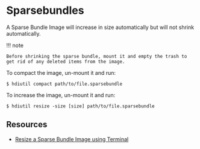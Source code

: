 # Sparsebundles

A Sparse Bundle Image will increase in size automatically but will not shrink automatically.

!!! note

    Before shrinking the sparse bundle, mount it and empty the trash to get rid of any deleted items from the image.

To compact the image, un-mount it and run:

``` console
$ hdiutil compact path/to/file.sparsebundle
```

To increase the image, un-mount it and run:

``` console
$ hdiutil resize -size [size] path/to/file.sparsebundle
```

## Resources

- [Resize a Sparse Bundle Image using Terminal](https://vidrih.net/2016/03/15/resize-a-sparse-bundle-image-using-terminal)
